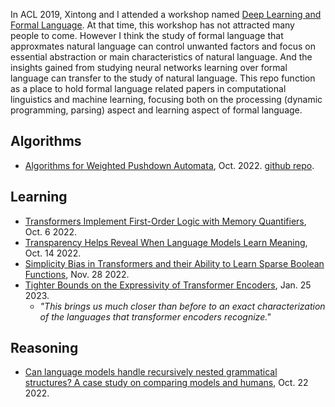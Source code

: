 
In ACL 2019, Xintong and I attended a workshop named [Deep Learning and Formal Language](https://sites.google.com/view/delfol-workshop-acl19).
At that time, this workshop has not attracted many people to come.
However I think the study of formal language that approxmates natural language can control unwanted factors and focus on essential abstraction or main characteristics of natural language.
And the insights gained from studying neural networks learning over formal language can transfer to the study of natural language.
This repo function as a place to hold formal language related papers in computational linguistics and machine learning, focusing both on the processing (dynamic programming, parsing) aspect and learning aspect of formal language.

## Algorithms

- [Algorithms for Weighted Pushdown Automata](https://arxiv.org/pdf/2210.06884.pdf), Oct. 2022. [github repo](https://github.com/rycolab/wpda).

## Learning

- [Transformers Implement First-Order Logic with Memory Quantifiers](https://arxiv.org/pdf/2210.02671.pdf), Oct. 6 2022.
- [Transparency Helps Reveal When Language Models Learn Meaning](https://arxiv.org/pdf/2210.07468.pdf), Oct. 14 2022.
- [Simplicity Bias in Transformers and their Ability to Learn Sparse Boolean Functions](https://arxiv.org/pdf/2211.12316.pdf), Nov. 28 2022.
- [Tighter Bounds on the Expressivity of Transformer Encoders](https://arxiv.org/pdf/2301.10743.pdf), Jan. 25 2023.
  - _"This brings us much closer than before to an exact characterization of the languages that transformer encoders recognize."_

## Reasoning

- [Can language models handle recursively nested grammatical structures? A case study on comparing models and humans](https://arxiv.org/abs/2210.15303), Oct. 22 2022.
